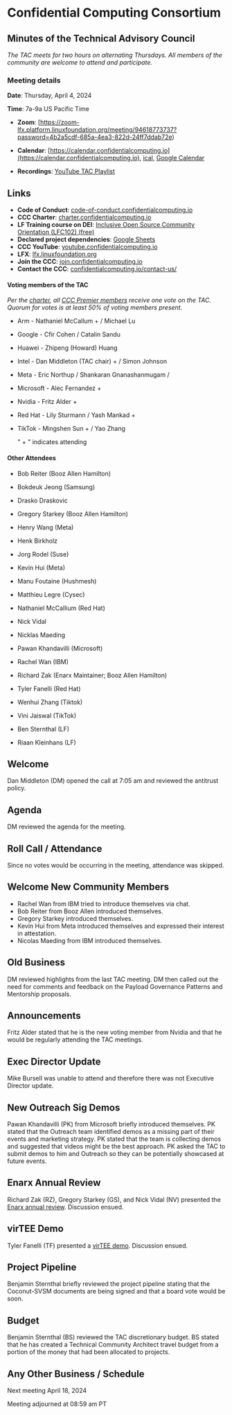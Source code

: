 # Confidential Computing Consortium

## Minutes of the Technical Advisory Council

*The TAC meets for two hours on alternating Thursdays. All members of the community are welcome to attend and participate.*

### Meeting details

**Date**: Thursday, April 4, 2024

**Time**: 7a-9a US Pacific Time

* **Zoom**: [https://zoom-lfx.platform.linuxfoundation.org/meeting/94618773737?password=4b2a5cdf-685a-4ea3-822d-24ff7ddab72e) 

* **Calendar**: [https://calendar.confidentialcomputing.io](https://calendar.confidentialcomputing.io),
[ical](https://calendar.google.com/calendar/ical/c\_c0pcihr7n2n1k3a38i32d9ag10%40group.calendar.google.com/public/basic.ics),
[Google Calendar](https://calendar.google.com/calendar/u/0/r?cid=c\_c0pcihr7n2n1k3a38i32d9ag10@group.calendar.google.com)

* **Recordings**: [YouTube TAC Playlist](https://www.youtube.com/playlist?list=PLmfkUJc39uMjaB_I1dYW72I44kr9QzG_B)

## Links

* **Code of Conduct**: [code-of-conduct.confidentialcomputing.io](https://code-of-conduct.confidentialcomputing.io)
* **CCC Charter**: [charter.confidentialcomputing.io](https://charter.confidentialcomputing.io)
* **LF Training course on DEI**: [Inclusive Open Source Community Orientation (LFC102) (free)](https://training.linuxfoundation.org/training/inclusive-open-source-community-orientation-lfc102/)
* **Declared project dependencies**: [Google Sheets](https://docs.google.com/spreadsheets/d/1UKnbbGWXYLjnPZsox3zmYo59nv3XSXjePfas5E2fER0/edit#gid=0)
* **CCC YouTube**: [youtube.confidentialcomputing.io](https://youtube.confidentialcomputing.io)
* **LFX**: [lfx.linuxfoundation.org](https://lfx.linuxfoundation.org)
* **Join the CCC**: [join.confidentialcomputing.io](https://join.confidentialcomputing.io)
* **Contact the CCC**: [confidentialcomputing.io/contact-us/](https://confidentialcomputing.io/contact-us/)


#### Voting members of the TAC

*Per the [charter](https://charter.confidentialcomputing.io), all [CCC Premier members](https://confidentialcomputing.io/members/) receive one vote on the TAC. Quorum for votes is at least 50% of voting members present.*

* Arm - Nathaniel McCallum +  / Michael Lu
* Google - Cfir Cohen  / Catalin Sandu 
* Huawei - Zhipeng (Howard) Huang 
* Intel - Dan Middleton (TAC chair) + / Simon Johnson
* Meta - Eric Northup / Shankaran Gnanashanmugam /
* Microsoft - Alec Fernandez +
* Nvidia - Fritz Alder +
* Red Hat - Lily Sturmann  / Yash Mankad +
* TikTok - Mingshen Sun + / Yao Zhang

   " + " indicates attending

#### Other Attendees

* Bob Reiter (Booz Allen Hamilton)
* Bokdeuk Jeong (Samsung)
* Drasko Draskovic
* Gregory Starkey (Booz Allen Hamilton)
* Henry Wang (Meta)
* Henk Birkholz
* Jorg Rodel (Suse)
* Kevin Hui (Meta)
* Manu Foutaine (Hushmesh)
* Matthieu Legre (Cysec)
* Nathaniel McCallium (Red Hat)
* Nick Vidal
* Nicklas Maeding
* Pawan Khandavilli (Microsoft)
* Rachel Wan (IBM)
* Richard Zak (Enarx Maintainer; Booz Allen Hamilton)
* Tyler Fanelli (Red Hat)
* Wenhui Zhang (Tiktok)
* Vini Jaiswal (TikTok)


* Ben Sternthal (LF)
* Riaan Kleinhans (LF)

## Welcome

Dan Middleton (DM) opened the call at 7:05 am and reviewed the antitrust policy. 

## Agenda 

DM reviewed the agenda for the meeting. 

## Roll Call / Attendance

Since no votes would be occurring in the meeting, attendance was skipped.

## Welcome New Community Members

* Rachel Wan from IBM tried to introduce themselves via chat.
* Bob Reiter from Booz Allen introduced themselves.
* Gregory Starkey introduced themselves.
* Kevin Hui from Meta introduced themselves and expressed their interest in attestation.
* Nicolas Maeding from IBM introduced themselves.

## Old Business

DM reviewed highlights from the last TAC meeting. DM then called out the need for comments and feedback on the Payload Governance Patterns and Mentorship proposals.


## Announcements

Fritz Alder stated that he is the new voting member from Nvidia and that he would be regularly attending the TAC meetings.
  

## Exec Director Update

Mike Bursell was unable to attend and therefore there was not Executive Director update. 

## New Outreach Sig Demos

Pawan Khandavilli (PK) from Microsoft briefly introduced themselves. PK stated that the Outreach team identified demos as a missing part of their events and marketing strategy. PK stated that the team is collecting demos and suggested that videos might be the best approach. PK asked the TAC to submit demos to him and Outreach so they can be potentially showcased at future events. 


## Enarx Annual Review

Richard Zak (RZ), Gregory Starkey (GS), and Nick Vidal (NV) presented the [Enarx annual review](./VirTee%20Demo.pdf). Discussion ensued.


## virTEE Demo

Tyler Fanelli (TF) presented a [virTEE demo](./VirTee%20Demo.pdf). Discussion ensued. 

## Project Pipeline

Benjamin Sternthal briefly reviewed the project pipeline stating that the Coconut-SVSM documents are being signed and that a board vote would be soon.

## Budget

Benjamin Sternthal (BS) reviewed the TAC discretionary budget. BS stated that he has created a Technical Community Architect travel budget from a portion of the money that had been allocated to projects.  

## Any Other Business / Schedule

Next meeting April 18, 2024

Meeting adjourned at 08:59 am PT

